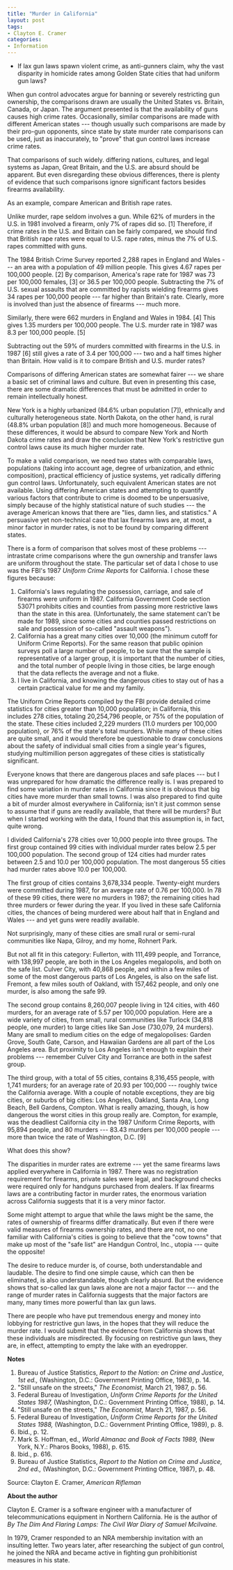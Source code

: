 ```yaml
---
title: "Murder in California"
layout: post
tags:
- Clayton E. Cramer
categories:
- Information
---
```


- If lax gun laws spawn violent crime, as anti-gunners claim, why the vast disparity in homicide rates among Golden State cities that had uniform gun laws?

When gun control advocates argue for banning or severely restricting gun ownership, the comparisons drawn are usually the United States vs. Britain, Canada, or Japan. The argument presented is that the availability of guns causes high crime rates. Occasionally, similar comparisons are made with different American states --- though usually such comparisons are made by their pro-gun opponents, since state by state murder rate comparisons can be used, just as inaccurately, to "prove" that gun control laws increase crime rates.

That comparisons of such widely. differing nations, cultures, and legal systems as Japan, Great Britain, and the U.S. are absurd should be apparent. But even disregarding these obvious differences, there is plenty of evidence that such comparisons ignore significant factors besides firearms availability.

As an example, compare American and British rape rates.

Unlike murder, rape seldom involves a gun. While 62% of murders in the U.S. in 1981 involved a firearm, only 7% of rapes did so. \[1\] Therefore, if crime rates in the U.S. and Britain can be fairly compared, we should find that British rape rates were equal to U.S. rape rates, minus the 7% of U.S. rapes committed with guns.

The 1984 British Crime Survey reported 2,288 rapes in England and Wales --- an area with a population of 49 million people. This gives 4.67 rapes per 100,000 people. \[2\] By comparison, America's rape rate for 1987 was 73 per 100,000 females, \[3\] or 36.5 per 100,000 people. Subtracting the 7% of U.S. sexual assaults that are committed by rapists wielding firearms gives 34 rapes per 100,000 people --- far higher than Britain's rate. Clearly, more is involved than just the absence of firearms --- much more.

Similarly, there were 662 murders in England and Wales in 1984. \[4\] This gives 1.35 murders per 100,000 people. The U.S. murder rate in 1987 was 8.3 per 100,000 people. \[5\]

Subtracting out the 59% of murders committed with firearms in the U.S. in 1987 \[6\] still gives a rate of 3.4 per 100,000 --- two and a half times higher than Britain. How valid is it to compare British and U.S. murder rates?

Comparisons of differing American states are somewhat fairer --- we share a basic set of criminal laws and culture. But even in presenting this case, there are some dramatic differences that must be admitted in order to remain intellectually honest.

New York is a highly urbanized (84.6% urban population \[7\]), ethnically and culturally heterogeneous state. North Dakota, on the other hand, is rural (48.8% urban population \[8\]) and much more homogeneous. Because of these differences, it would be absurd to compare New York and North Dakota crime rates and draw the conclusion that New York's restrictive gun control laws cause its much higher murder rate.

To make a valid comparison, we need two states with comparable laws, populations (taking into account age, degree of urbanization, and ethnic composition), practical efficiency of justice systems, yet radically differing gun control laws. Unfortunately, such equivalent American states are not available. Using differing American states and attempting to quantify various factors that contribute to crime is doomed to be unpersuasive, simply because of the highly statistical nature of such studies --- the average American knows that there are "lies, damn lies, and statistics." A persuasive yet non-technical case that lax firearms laws are, at most, a minor factor in murder rates, is not to be found by comparing different states.

There is a form of comparison that solves most of these problems --- intrastate crime comparisons where the gun ownership and transfer laws are uniform throughout the state. The particular set of data I chose to use was the FBI's 1987 *Uniform Crime Reports* for California. I chose these figures because:

1. California's laws regulating the possession, carriage, and sale of firearms were uniform in 1987. California Government Code section 53071 prohibits cities and counties from passing more restrictive laws than the state in this area. (Unfortunately, the same statement can't be made for 1989, since some cities and counties passed restrictions on sale and possession of so-called "assault weapons").
2. California has a great many cities over 10,000 (the minimum cutoff for Uniform Crime Reports). For the same reason that public opinion surveys poll a large number of people, to be sure that the sample is representative of a larger group, it is important that the number of cities, and the total number of people living in those cities, be large enough that the data reflects the average and not a fluke.
3. I live in California, and knowing the dangerous cities to stay out of has a certain practical value for me and my family.

The Uniform Crime Reports compiled by the FBI provide detailed crime statistics for cities greater than 10,000 population; in California, this includes 278 cities, totaling 20,254,796 people, or 75% of the population of the state. These cities included 2,229 murders (11.0 murders per 100,000 population), or 76% of the state's total murders. While many of these cities are quite small, and it would therefore be questionable to draw conclusions about the safety of individual small cities from a single year's figures, studying multimillion person aggregates of these cities is statistically significant.

Everyone knows that there are dangerous places and safe places --- but I was unprepared for how dramatic the difference really is. I was prepared to find some variation in murder rates in California since it is obvious that big cities have more murder than small towns. I was also prepared to find quite a bit of murder almost everywhere in California; isn't it just common sense to assume that if guns are readily available, that there will be murders? But when I started working with the data, I found that this assumption is, in fact, quite wrong.

I divided California's 278 cities over 10,000 people into three groups. The first group contained 99 cities with individual murder rates below 2.5 per 100,000 population. The second group of 124 cities had murder rates between 2.5 and 10.0 per 100,000 population. The most dangerous 55 cities had murder rates above 10.0 per 100,000.

The first group of cities contains 3,678,334 people. Twenty-eight murders were committed during 1987, for an average rate of 0.76 per 100,000. In 78 of these 99 cities, there were no murders in 1987; the remaining cities had three murders or fewer during the year. If you lived in these safe California cities, the chances of being murdered were about half that in England and Wales --- and yet guns were readily available.

Not surprisingly, many of these cities are small rural or semi-rural communities like Napa, Gilroy, and my home, Rohnert Park.

But not all fit in this category: Fullerton, with 111,499 people, and Torrance, with 138,997 people, are both in the Los Angeles megalopolis, and both on the safe list. Culver City, with 40,868 people, and within a few miles of some of the most dangerous parts of Los Angeles, is also on the safe list. Fremont, a few miles south of Oakland, with 157,462 people, and only one murder, is also among the safe 99.

The second group contains 8,260,007 people living in 124 cities, with 460 murders, for an average rate of 5.57 per 100,000 population. Here are a wide variety of cities, from small, rural communities like Turlock (34,818 people, one murder) to large cities like San Jose (730,079, 24 murders). Many are small to medium cities on the edge of megalopolises: Garden Grove, South Gate, Carson, and Hawaiian Gardens are all part of the Los Angeles area. But proximity to Los Angeles isn't enough to explain their problems --- remember Culver City and Torrance are both in the safest group.

The third group, with a total of 55 cities, contains 8,316,455 people, with 1,741 murders; for an average rate of 20.93 per 100,000 --- roughly twice the California average. With a couple of notable exceptions, they are big cities, or suburbs of big cities: Los Angeles, Oakland, Santa Ana, Long Beach, Bell Gardens, Compton. What is really amazing, though, is how dangerous the worst cities in this group really are. Compton, for example, was the deadliest California city in the 1987 Uniform Crime Reports, with 95,894 people, and 80 murders --- 83.43 murders per 100,000 people --- more than twice the rate of Washington, D.C. \[9\]

What does this show?

The disparities in murder rates are extreme --- yet the same firearms laws applied everywhere in California in 1987. There was no registration requirement for firearms, private sales were legal, and background checks were required only for handguns purchased from dealers. If lax firearms laws are a contributing factor in murder rates, the enormous variation across California suggests that it is a very minor factor.

Some might attempt to argue that while the laws might be the same, the rates of ownership of firearms differ dramatically. But even if there were valid measures of firearms ownership rates, and there are not, no one familiar with California's cities is going to believe that the "cow towns" that make up most of the "safe list" are Handgun Control, Inc., utopia --- quite the opposite!

The desire to reduce murder is, of course, both understandable and laudable. The desire to find one simple cause, which can then be eliminated, is also understandable, though clearly absurd. But the evidence shows that so-called lax gun laws alone are not a major factor --- and the range of murder rates in California suggests that the major factors are many, many times more powerful than lax gun laws.

There are people who have put tremendous energy and money into lobbying for restrictive gun laws, in the hopes that they will reduce the murder rate. I would submit that the evidence from California shows that these individuals are misdirected. By focusing on restrictive gun laws, they are, in effect, attempting to empty the lake with an eyedropper.

**Notes**

1. Bureau of Justice Statistics, *Report to the Nation: on Crime and Justice, 1st ed.,* (Washington, D.C.: Government Printing Office, 1983), p. 14.
2. "Still unsafe on the streets," *The Economist,* March 21, 1987, p. 56.
3. Federal Bureau of Investigation, *Uniform Crime Reports for the United States 1987,* (Washington, D.C.: Government Printing Office, 1988), p. 14.
4. "Still unsafe on the streets," *The Economist,* March 21, 1987, p. 56.
5. Federal Bureau of Investigation, *Uniform Crime Reports for the United States 1988,* (Washington, D.C.: Government Printing Office, 1989), p. 8.
6. Ibid., p. 12.
7. Mark S. Hoffman, ed., *World Almanac and Book of Facts 1989,* (New York, N.Y.: Pharos Books, 1988), p. 615.
8. Ibid., p. 616.
9. Bureau of Justice Statistics, *Report to the Nation on Crime and Justice, 2nd ed.,* (Washington, D.C.: Government Printing Office, 1987), p. 48.

Source: Clayton E. Cramer, *American Rifleman*

**About the author**

Clayton E. Cramer is a software engineer with a manufacturer of telecommunications equipment in Northern California. He is the author of *By The Dim And Flaring Lamps: The Civil War Diary of Samuel Mcilvaine.*

In 1979, Cramer responded to an NRA membership invitation with an insulting letter. Two years later, after researching the subject of gun control, he joined the NRA and became active in fighting gun prohibitionist measures in his state.
